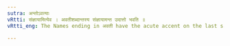 ```yaml
---
sutra: अन्तोऽवत्याः
vRtti: संज्ञायामित्येव । अवतीशब्दान्तस्य संज्ञायामन्त उदात्तो भवति ॥
vRtti_eng: The Names ending in अवती have the acute accent on the last syllable.

---
```


